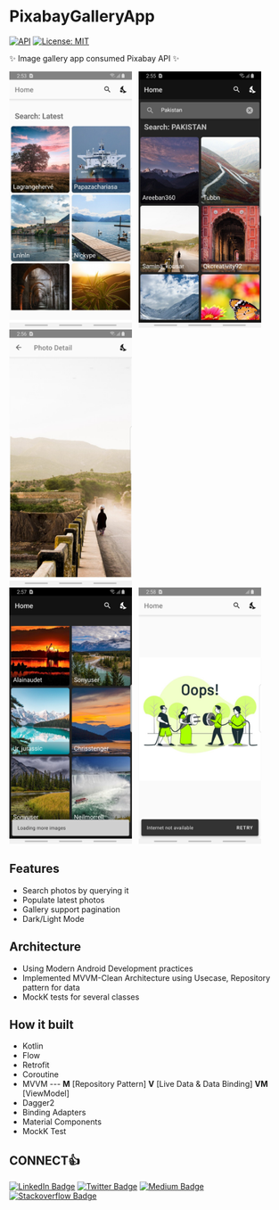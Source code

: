 # PixabayGalleryApp

[![API](https://img.shields.io/badge/API-21%2B-blue.svg?style=flat)](https://android-arsenal.com/api?level=15) [![License: MIT](https://img.shields.io/badge/License-MIT-brightgreen.svg)](https://opensource.org/licenses/MIT)

✨ Image gallery app consumed Pixabay API ✨

<img alt="Pic-1" src="https://github.com/AliAzaz/PixabayGalleryApp/blob/master/images/Pic1.png" width="220" height="460"/> &nbsp; <img alt="Pic-2" src="https://github.com/AliAzaz/PixabayGalleryApp/blob/master/images/Pic2.png" width="220" height="460"/> &nbsp; <img alt="Pic-3" src="https://github.com/AliAzaz/PixabayGalleryApp/blob/master/images/Pic3.png" width="220" height="460"/> <br/> <img alt="Pic-4" src="https://github.com/AliAzaz/PixabayGalleryApp/blob/master/images/Pic4.png" width="220" height="460"/> &nbsp; <img alt="Pic-5" src="https://github.com/AliAzaz/PixabayGalleryApp/blob/master/images/Pic5.png" width="220" height="460"/>

## Features

- Search photos by querying it
- Populate latest photos
- Gallery support pagination
- Dark/Light Mode


## Architecture

 - Using Modern Android Development practices
 - Implemented MVVM-Clean Architecture using Usecase, Repository pattern for data
 - MockK tests for several classes


## How it built

- Kotlin
- Flow
- Retrofit
- Coroutine
- MVVM --- **M** [Repository Pattern] **V** [Live Data & Data Binding] **VM** [ViewModel]
- Dagger2
- Binding Adapters
- Material Components
- MockK Test


## CONNECT👍

[![LinkedIn Badge](https://img.shields.io/badge/-aliazazalam-blue?style=flat&logo=Linkedin&logoColor=white&link=https://www.linkedin.com/in/aliazazalam/)](https://www.linkedin.com/in/aliazazalam)
[![Twitter Badge](https://img.shields.io/badge/-aliazaz-gray?style=flat&logo=twitter&logoColor=blue&link=https://twitter.com/AliAzazAlam1)](https://twitter.com/AliAzazAlam1)
[![Medium Badge](https://img.shields.io/badge/-aliazazalam-black?style=flat&logo=Medium&logoColor=white&link=https://medium.com/@ali.azaz.alam)](https://medium.com/@ali.azaz.alam)
[![Stackoverflow Badge](https://img.shields.io/badge/-aliazaz-gray?style=flat&logo=stackoverflow&logoColor=orange&link=https://stackoverflow.com/story/ali-azaz-alam)](https://stackoverflow.com/story/ali-azaz-alam)

